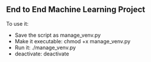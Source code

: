 ## End to End Machine Learning Project 

To use it:

- Save the script as manage_venv.py
- Make it executable: chmod +x manage_venv.py
- Run it: ./manage_venv.py
- deactivate: deactivate
